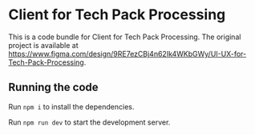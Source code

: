 # Client for Tech Pack Processing

This is a code bundle for Client for Tech Pack Processing. The original project is available at https://www.figma.com/design/9RE7ezCBj4n62Ik4WKbGWy/UI-UX-for-Tech-Pack-Processing.

## Running the code

  Run `npm i` to install the dependencies.

  Run `npm run dev` to start the development server.

